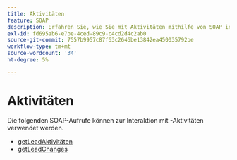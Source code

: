 ```yaml
---
title: Aktivitäten
feature: SOAP
description: Erfahren Sie, wie Sie mit Aktivitäten mithilfe von SOAP interagieren, Lead-Aktivitäten abrufen und Lead-Änderungen mit getLeadActivities und getLeadChanges verfolgen können
exl-id: fd695ab6-e7be-4ced-89c9-c4cd2d4c2ab0
source-git-commit: 7557b9957c87f63c2646be13842ea450035792be
workflow-type: tm+mt
source-wordcount: '34'
ht-degree: 5%

---
```


# Aktivitäten

Die folgenden SOAP-Aufrufe können zur Interaktion mit -Aktivitäten verwendet werden.

- [getLeadAktivitäten](getleadactivity.md)
- [getLeadChanges](getleadchanges.md)
